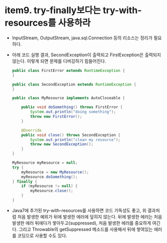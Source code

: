 # item9. try-finally보다는 try-with-resources를 사용하라

- InputStream, OutputStream, java.sql.Connection 등의 리소스는 정리가 필요하다.

- 아래 코드 실행 결과, SecondException이 출력되고 FirstException은 출력되지 않는다. 이렇게 되면 문제를 디버깅하기 힘들어진다.

  ```java
  public class FirstError extends RuntimeException {
  }

  public class SecondException extends RuntimeException {
  }

  public class MyResource implements AutoCloseable {

      public void doSomething() throws FirstError {
          System.out.println("doing something");
          throw new FirstError();
      }

      @Override
      public void close() throws SecondException {
          System.out.println("clean my resource");
          throw new SecondException();
      }
  }
  ```

  ```java
  MyResource myResource = null;
  try {
      myResource = new MyResource();
      myResource.doSomething();
  } finally {
      if (myResource != null) {
          myResource.close();
      }
  }
  ```

- Java7에 추가된 try-with-resources를 사용하면 코드 가독성도 좋고, 위 결과처럼 처음 발생한 예외가 뒤에 발생한 에러에 덮히지 않는다. 뒤에 발생한 에러는 처음 발생한 에러 뒤에다가 쌓아두고(suppressed), 처음 발생한 에러를 중요하게 여긴다. 그리고 Throwable의 getSuppressed 메소드를 사용해서 뒤에 쌓여있는 에러를 코딩으로 사용할 수도 있다.
